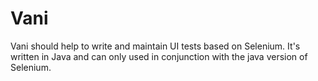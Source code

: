 # Vani
Vani should help to write and maintain UI tests based on Selenium. It's written in Java and can only used in conjunction with the java version of Selenium.

